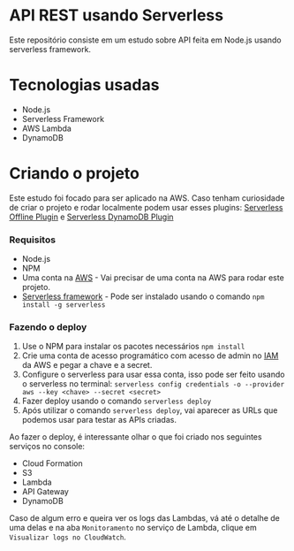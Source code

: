 # API REST usando Serverless

Este repositório consiste em um estudo sobre API feita em Node.js usando serverless framework.

# Tecnologias usadas

- Node.js
- Serverless Framework
- AWS Lambda
- DynamoDB

# Criando o projeto

Este estudo foi focado para ser aplicado na AWS. Caso tenham curiosidade de criar o projeto e rodar localmente podem usar esses plugins: [Serverless Offline Plugin](https://www.serverless.com/plugins/serverless-offline) e [Serverless DynamoDB Plugin](https://www.serverless.com/plugins/serverless-dynamodb-local)

### Requisitos

- Node.js
- NPM
- Uma conta na [AWS](https://aws.amazon.com/pt/console/) - Vai precisar de uma conta na AWS para rodar este projeto.
- [Serverless framework](https://www.serverless.com/) - Pode ser instalado usando o comando `npm install -g serverless`

### Fazendo o deploy

1. Use o NPM para instalar os pacotes necessários `npm install`
2. Crie uma conta de acesso programático com acesso de admin no [IAM](https://console.aws.amazon.com/iam/home) da AWS e pegar a chave e a secret.
3. Configure o serverless para usar essa conta, isso pode ser feito usando o serverless no terminal: `serverless config credentials -o --provider aws --key <chave> --secret <secret>`
4. Fazer deploy usando o comando `serverless deploy`
5. Após utilizar o comando `serverless deploy`, vai aparecer as URLs que podemos usar para testar as APIs criadas.

Ao fazer o deploy, é interessante olhar o que foi criado nos seguintes serviços no console:

- Cloud Formation
- S3
- Lambda
- API Gateway
- DynamoDB

Caso de algum erro e queira ver os logs das Lambdas, vá até o detalhe de uma delas e na aba `Monitoramento` no serviço de Lambda, clique em `Visualizar logs no CloudWatch`.
